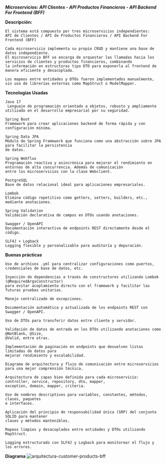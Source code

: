 ***Microservicios: API Clientes - API Productos Financieros - API Backend For Frontend (BFF)***

**Descripción:**

    El sistema está compuesto por tres microservicios independientes: 
    API de Clientes / API de Productos Financieros / API Backend For Frontend (BFF)

    Cada microservicio implementa su propio CRUD y mantiene una base de datos independiente.
    El microservicio BFF se encarga de orquestar las llamadas hacia los servicios de clientes y productos financieros, combinando 
    la información en estructuras tipo DTO para exponerla al frontend de manera eficiente y desacoplada.

    Los mapeos entre entidades y DTOs fueron implementados manualmente, sin uso de librerías externas como MapStruct o ModelMapper.

**Tecnologías Usadas**

    Java 17
     Lenguaje de programación orientado a objetos, robusto y ampliamente utilizado en el desarrollo empresarial por su seguridad.

    Spring Boot
    Framework para crear aplicaciones backend de forma rápida y con configuración mínima.

    Spring Data JPA
    Módulo de Spring Framework que funciona como una abstracción sobre JPA para facilitar la persistencia 
    de datos.

    Spring Webflux
    Programación reactiva y asincrónica para mejorar el rendimiento en entornos de alta concurrencia. Además de comunicación
    entre los microservicios con la clase Webclient.

    PostgreSQL
    Base de datos relacional ideal para aplicaciones empresariales.

    Lombok
    Elimina código repetitivo como getters, setters, builders, etc., mediante anotaciones.

    Spring Validation
    Validación declarativa de campos en DTOs usando anotaciones.

    Swagger / OpenAPI
    Documentación interactiva de endpoints REST directamente desde el código.

    SLF4J + Logback
    Logging flexible y personalizable para auditoría y depuración.

 **Buenas prácticas**

    Uso de archivos .yml para centralizar configuraciones como puertos, credenciales de base de datos, etc.

    Inyección de dependencias a través de constructores utilizando Lombok (@RequiredArgsConstructor) 
    para evitar acoplamiento directo con el framework y facilitar las futuras pruebas unitarias.

    Manejo centralizado de excepciones.

    Documentación automática y actualizada de los endpoints REST con Swagger / OpenAPI.

    Uso de DTOs para transferir datos entre cliente y servidor.

    Validación de datos de entrada en los DTOs utilizando anotaciones como @NotBlank, @Size, 
    @Valid, entre otras.

    Implementación de paginación en endpoints que devuelven listas límitadas de datos para 
    mejorar rendimiento y escalabilidad.

    Diagrama de arquitectura y flujo de comunicación entre microservicios para una mejor comprensión técnica.
    
    Arquitectura de capas bien definida para cada microservicio: controller, service, repository, dto, mapper, 
    exception, domain, mapper, criteria.

    Uso de nombres descriptivos para variables, constantes, métodos, clases, paquetes 
    e interfaces.

    Aplicación del principio de responsabilidad única (SRP) del conjunto SOLID para mantener 
    clases y métodos mantenibles.

    Mapeos limpios y desacoplados entre entidades y DTOs utilizando MapStruct.

    Logging estructurado con SLF4J y Logback para monitorear el flujo y los errores.

 **Diagrama**
  ![arquitectura-customer-products-bff](https://github.com/user-attachments/assets/1440148f-6aeb-4795-9372-606161f6bd9d)

